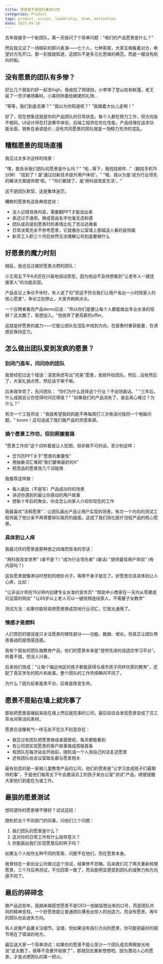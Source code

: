 ```yaml
---
title: 愿景是不是团队集体幻觉
categories: Product
tags: product, vision, leadership, team, motivation
date: 2025-04-18
---
```


去年我接手一个新团队，第一天我问了个简单问题："咱们的产品愿景是什么？"

然后我见证了一场精彩的即兴表演——七个人，七种答案，大家互相看着对方，希望对方先开口。那一刻我就知道，这团队不是多元化思维的典范，而是一艘没有航向的船。

## 没有愿景的团队有多惨？

好比几个朋友约好一起去high。我收拾了网球拍，小李带了登山杖和帐篷，老王装了一兜子赌场筹码，小美则拎着给姥姥的礼物...

"等等，我们到底去哪？"
"我以为你知道呢？"
"我跟着大伙儿走啊！"

好了，现在想象这就是你的产品团队的日常状态。每个人都在努力工作，但方向各不相同。UI设计师在打造奢华体验，后端工程师在优化性能，产品经理在追求功能全面，销售在承诺低价...没有共同愿景的团队就是一场精力充沛的混乱。

## 糟糕愿景的现场直播

我见过太多次这样的场景：

"嘿，能告诉我们团队的愿景是什么吗？"
"呃...等下，我找找邮件..."（翻找手机15分钟）
"找到了！是'通过创新技术提升用户体验'。"
"哦，我以为是'成为行业领先的解决方案提供商'呢。"
"你们都错了，是'用科技改变生活'。"

这不是团队默契，这是集体迷茫。

糟糕的愿景有这些典型症状：

- 没人记得具体内容，需要翻PPT才能说出来
- 表述过于通用，换成竞品名字也毫无违和感
- 团队成员提到愿景时的表情比吃了苦瓜还难看
- 日常决策完全不参考愿景，它就像办公室墙上那幅没人看的装饰画
- 新员工入职三个月后依然无法理解公司到底要做什么

## 好愿景的魔力时刻

相反，我也见过被好愿景点燃的团队：

小王周五下午6点还在兴奋地调试原型，因为他迫不及待想看到"让老年人一键连接家人"的功能实现。

产品会议上争论不休时，有人说了句"但这不符合我们让用户省出一小时陪家人的核心愿景"，争论立刻停止，大家齐刷刷点头。

一个应聘者看完产品demo后说："所以你们是要让每个人都能做出专业水准的视频？这太酷了，我想加入。"他放弃了更高薪的offer。

这就是好愿景的威力——它能让团队在混乱中找到方向，在疲惫时重获能量，在诱惑前保持定力。

## 怎么做出团队爱到发疯的愿景？

### 别闭门造车，问问你的团队

我曾经犯过这个错误：深思熟虑写出"完美"愿景，发邮件给团队，然后...没有然后了，大家礼貌点赞，然后该干嘛干嘛。

后来我学乖了，先问团队：
"你们为什么选择这个行业？不说场面话。"
"三年后，什么成就会让你觉得时间花得值？"
"如果我们的产品消失了，谁会真心难过？为什么？"

有次一个工程师说："我就希望我妈妈能不再每周打三次电话问我同一个电脑问题。"
boom！这句话成了我们做产品的灵感来源。

### 搞个愿景工作坊，但别照搬套路

"愿景工作坊"这个词听着就让人犯困，但非做不可的话，至少别这样：

- 念15页PPT关于"愿景的重要性"
- 用抽象词汇堆砌"我们要做最好的X"
- 把竞品的愿景改几个词就用

我推荐这样做：

- 每人画出（不是写）产品成功时的场景
- 讲述你遇到的最让你感动的用户故事
- 想象十年后的聚会，你会怎么向家人介绍你现在的工作

我最喜欢"涂鸦愿景"：让团队画出产品让用户实现的场景。有次一个内向的测试工程师画了他父亲不再需要排队取药的画面，这成了我们简化医疗流程产品的核心愿景。

### 具体到让人痒

我最讨厌的愿景是那种放之四海而皆准的空话：

"用科技改变世界" (谁不是？)
"成为行业领先者" (废话)
"提供最佳用户体验" (有内容吗？)

这些愿景就像淋浴时想到的绝妙点子，等擦干身子就忘了。好愿景应该具体到让人心痒，比如：

"让非设计师在15分钟内创建专业水准的宣传页"
"帮助中小商家在一天内从零建成可运营的网店"
"让65岁以上老人可以一键视频连线家人，不需要子女教学"

测试方法：如果你能轻易把愿景换成其他行业词汇，它就太通用了。

### 情感才是燃料

人们常犯的错误是只关注愿景的理性部分——功能、数据、增长。但真正让团队熬夜奋战的是情感连接。

我有个朋友的团队做教育产品，他们的愿景本来是"提供先进的自适应学习平台"。听着不错，但没人兴奋。

后来他们改成："让每个偏远地区的孩子都能获得与城市孩子同样优质的教育"，还配了真实学生的照片和故事。整个团队的工作热情瞬间不同了。

为什么？因为前者是卖平台，后者是改变生命。

## 愿景不是贴在墙上就完事了

那些把愿景装裱起来挂在墙上然后就完事的公司，最后往往会发现愿景变成了员工茶水间笑话的素材。

愿景应该像氧气一样无处不在又不刻意存在：

- 我见过有团队把愿景做成桌面壁纸，每天都能看到
- 有公司把实现愿景的客户故事做成周报首条
- 有团队在每次站会开始前，随机请一个人用自己的话复述愿景
- 还有团队给会议室取名都与愿景相关

最有创意的是一家做儿童教育产品的公司，他们的愿景是"让学习变成孩子们最期待的事"，于是他们每周五下午会邀请员工的孩子来办公室"测试"产品，顺便提醒大家他们到底在为谁工作。

## 最狠的愿景测试

想知道你的愿景够不够好？试试这招：

随机抓五个不同部门的同事，问他们三个问题：
1. 我们团队的愿景是什么？
2. 这对你的日常工作有什么指导意义？
3. 你能画出我们实现愿景后的样子吗？

如果五个人给你五种不同的答案，问题不在他们，而在愿景本身。

我曾经在一家创业公司做过这个测试，结果惨不忍睹。后来我们花了两天重新梳理愿景，三个月后再测试，不仅回答一致了，而且能明显感受到团队的凝聚力和方向感不同了。

## 最后的碎碎念

做产品这些年，我越来越感觉愿景不是CEO一拍脑袋想出来的口号，而是团队共同的精神支柱。一个好愿景能让普通团队爆发出惊人的创造力，而没有愿景，再牛的团队也会迷失方向。

有人说做产品要关注细节。没错，但如果没有指引方向的愿景，你可能把最好的细节用在了错误的地方。

最后送大家一个简单测试：如果你的愿景不能让至少一个团队成员两眼放光地说"这太酷了，我等不及要开始做了"，那就回去重新想想吧。因为激动人心的愿景，才是点燃团队的第一把火。 
